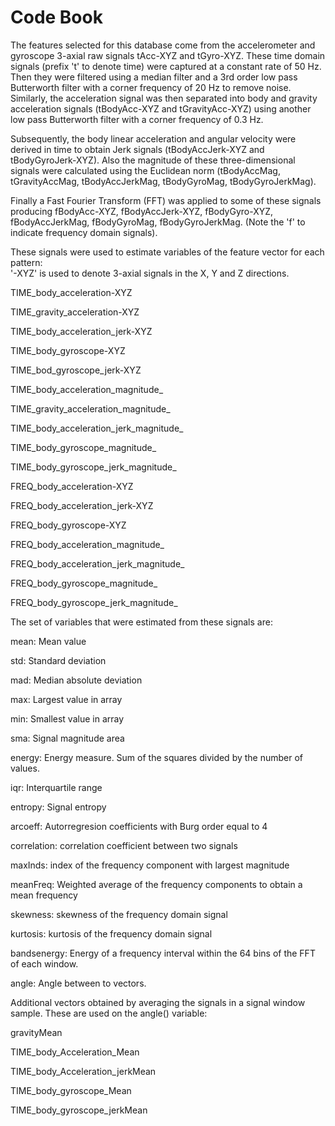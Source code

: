 # Code Book

The features selected for this database come from the accelerometer and gyroscope 3-axial raw signals tAcc-XYZ and tGyro-XYZ. These time domain signals (prefix 't' to denote time) were captured at a constant rate of 50 Hz. Then they were filtered using a median filter and a 3rd order low pass Butterworth filter with a corner frequency of 20 Hz to remove noise. Similarly, the acceleration signal was then separated into body and gravity acceleration signals (tBodyAcc-XYZ and tGravityAcc-XYZ) using another low pass Butterworth filter with a corner frequency of 0.3 Hz. 

Subsequently, the body linear acceleration and angular velocity were derived in time to obtain Jerk signals (tBodyAccJerk-XYZ and tBodyGyroJerk-XYZ). Also the magnitude of these three-dimensional signals were calculated using the Euclidean norm (tBodyAccMag, tGravityAccMag, tBodyAccJerkMag, tBodyGyroMag, tBodyGyroJerkMag). 

Finally a Fast Fourier Transform (FFT) was applied to some of these signals producing fBodyAcc-XYZ, fBodyAccJerk-XYZ, fBodyGyro-XYZ, fBodyAccJerkMag, fBodyGyroMag, fBodyGyroJerkMag. (Note the 'f' to indicate frequency domain signals). 

These signals were used to estimate variables of the feature vector for each pattern:  
'-XYZ' is used to denote 3-axial signals in the X, Y and Z directions.

TIME_body_acceleration-XYZ 

TIME_gravity_acceleration-XYZ 

TIME_body_acceleration_jerk-XYZ 

TIME_body_gyroscope-XYZ 

TIME_bod_gyroscope_jerk-XYZ 

TIME_body_acceleration_magnitude_  

TIME_gravity_acceleration_magnitude_  

TIME_body_acceleration_jerk_magnitude_  

TIME_body_gyroscope_magnitude_ 

TIME_body_gyroscope_jerk_magnitude_ 

FREQ_body_acceleration-XYZ 

FREQ_body_acceleration_jerk-XYZ 

FREQ_body_gyroscope-XYZ 

FREQ_body_acceleration_magnitude_ 

FREQ_body_acceleration_jerk_magnitude_ 

FREQ_body_gyroscope_magnitude_ 

FREQ_body_gyroscope_jerk_magnitude_ 

The set of variables that were estimated from these signals are: 

mean: Mean value

std: Standard deviation

mad: Median absolute deviation 

max: Largest value in array

min: Smallest value in array

sma: Signal magnitude area

energy: Energy measure. Sum of the squares divided by the number of values. 

iqr: Interquartile range 

entropy: Signal entropy

arcoeff: Autorregresion coefficients with Burg order equal to 4

correlation: correlation coefficient between two signals

maxInds: index of the frequency component with largest magnitude

meanFreq: Weighted average of the frequency components to obtain a mean frequency

skewness: skewness of the frequency domain signal 

kurtosis: kurtosis of the frequency domain signal 

bandsenergy: Energy of a frequency interval within the 64 bins of the FFT of each window.

angle: Angle between to vectors.


Additional vectors obtained by averaging the signals in a signal window sample. These are used on the angle() variable:

gravityMean

TIME_body_Acceleration_Mean

TIME_body_Acceleration_jerkMean

TIME_body_gyroscope_Mean

TIME_body_gyroscope_jerkMean

